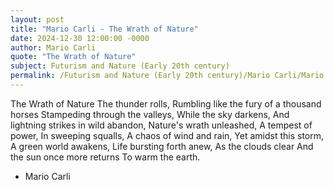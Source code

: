 ```yaml
---
layout: post
title: "Mario Carli - The Wrath of Nature"
date: 2024-12-30 12:00:00 -0000
author: Mario Carli
quote: "The Wrath of Nature"
subject: Futurism and Nature (Early 20th century)
permalink: /Futurism and Nature (Early 20th century)/Mario Carli/Mario Carli - The Wrath of Nature
---
```


The Wrath of Nature
The thunder rolls,
Rumbling like the fury of a thousand horses
Stampeding through the valleys,
While the sky darkens,
And lightning strikes in wild abandon,
Nature's wrath unleashed,
A tempest of power,
In sweeping squalls,
A chaos of wind and rain,
Yet amidst this storm,
A green world awakens,
Life bursting forth anew,
As the clouds clear
And the sun once more returns
To warm the earth.


- Mario Carli
